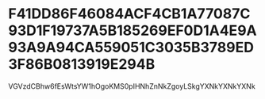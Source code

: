 # F41DD86F46084ACF4CB1A77087C93D1F19737A5B185269EF0D1A4E9A93A9A94CA559051C3035B3789ED3F86B0813919E294B
VGVzdCBhw6fEsWtsYW1hOgoKMS0pIHNhZnNkZgoyLSkgYXNkYXNkYXNk
